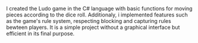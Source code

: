 I created the Ludo game in the C# language with basic functions for moving pieces according to the dice roll.
Additionaly, i implemented features such as the game's rule system, respecting blocking and capturing rules bewteen players.
It is a simple project without a graphical interface but efficient in its final purpose.
